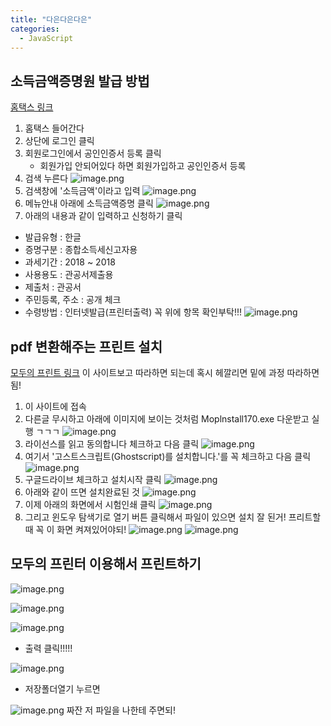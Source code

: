 ```yaml
---
title: "다은다은다은"
categories:
  - JavaScript
---
```


## 소득금액증명원 발급 방법
[홈택스 링크](https://www.hometax.go.kr/websquare/websquare.html?w2xPath=/ui/pp/index.xml)
1. 홈택스 들어간다
2. 상단에 로그인 클릭
3. 회원로그인에서 공인인증서 등록 클릭
	- 회원가입 안되어있다 하면 회원가입하고 공인인증서 등록
4. 검색 누른다
![image.png](https://images.velog.io/post-images/yhe228/749929e0-35bc-11ea-95ed-439d7de9b6ec/image.png)
5. 검색창에 '소득금액'이라고 입력
![image.png](https://images.velog.io/post-images/yhe228/88b99950-35bc-11ea-966a-d9dd22edfbad/image.png)
6. 메뉴안내 아래에 소득금액증명 클릭
![image.png](https://images.velog.io/post-images/yhe228/9659c210-35bc-11ea-95ed-439d7de9b6ec/image.png)
7. 아래의 내용과 같이 입력하고 신청하기 클릭
- 발급유형 : 한글
- 증명구분 : 종합소득세신고자용
- 과세기간 : 2018 ~ 2018
- 사용용도 : 관공서제출용
- 제출처 : 관공서
- 주민등록, 주소 : 공개 체크
- 수령방법 : 인터넷발급(프린터출력)
꼭 위에 항목 확인부탁!!!
![image.png](https://images.velog.io/post-images/yhe228/01663cf0-35bd-11ea-95ed-439d7de9b6ec/image.png)


## pdf 변환해주는 프린트 설치
[모두의 프린트 링크](https://itblogpro.tistory.com/155) 이 사이트보고 따라하면 되는데 혹시 헤깔리면 밑에 과정 따라하면 됨!

1. [](https://modu-print.tistory.com/95) 이 사이트에 접속
2. 다른글 무시하고 아래에 이미지에 보이는 것처럼 Moplnstall170.exe 다운받고 실행 ㄱㄱㄱ
![image.png](https://images.velog.io/post-images/yhe228/a1d0acc0-35bd-11ea-9e70-2d794fa660fb/image.png)
3. 라이선스를 읽고 동의합니다 체크하고 다음 클릭
![image.png](https://images.velog.io/post-images/yhe228/eaa822c0-35bd-11ea-9e70-2d794fa660fb/image.png)
4. 여기서 '고스트스크립트(Ghostscript)를 설치합니다.'를 꼭 체크하고 다음 클릭
![image.png](https://images.velog.io/post-images/yhe228/f2d8ffa0-35bd-11ea-9999-a1ea7dfffc18/image.png)
5. 구글드라이브 체크하고 설치시작 클릭
![image.png](https://images.velog.io/post-images/yhe228/04513270-35be-11ea-9999-a1ea7dfffc18/image.png)
6. 아래와 같이 뜨면 설치완료된 것
![image.png](https://images.velog.io/post-images/yhe228/164d6250-35be-11ea-95ed-439d7de9b6ec/image.png)
7. 이제 아래의 화면에서 시험인쇄 클릭
![image.png](https://images.velog.io/post-images/yhe228/397eefa0-35be-11ea-9999-a1ea7dfffc18/image.png)
8. 그리고 윈도우 탐색기로 열기 버튼 클릭해서 파일이 있으면 설치 잘 된거!
프리트할때 꼭 이 화면 켜져있어야되!
![image.png](https://images.velog.io/post-images/yhe228/6ca6a3a0-35be-11ea-95ed-439d7de9b6ec/image.png)
![image.png](https://images.velog.io/post-images/yhe228/767b1e60-35be-11ea-b390-4bd408b0a20b/image.png)


## 모두의 프린터 이용해서 프린트하기
![image.png](https://images.velog.io/post-images/yhe228/f5285160-35be-11ea-831b-712929febd40/image.png)

![image.png](https://images.velog.io/post-images/yhe228/4bacc160-35bf-11ea-a2cb-e3f4a6de3397/image.png)

![image.png](https://images.velog.io/post-images/yhe228/514e67e0-35bf-11ea-831b-712929febd40/image.png)
- 출력 클릭!!!!!

![image.png](https://images.velog.io/post-images/yhe228/5ddafdc0-35bf-11ea-95ed-439d7de9b6ec/image.png)
- 저장폴더열기 누르면


![image.png](https://images.velog.io/post-images/yhe228/78aa16e0-35bf-11ea-9999-a1ea7dfffc18/image.png)
짜잔 저 파일을 나한테 주면되!










